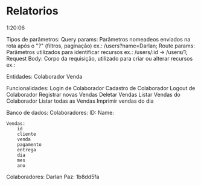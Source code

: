 # Relatorios

1:20:06

Tipos de parâmetros:
    Query params: Parâmetros nomeadeos enviados na rota após o "?" (filtros, paginação) ex.: /users?name=Darlan;
    Route params: Parâmetros utilizados para identificar recursos ex.: /users/:id -> /users/1;
    Request Body: Corpo da requisição, utilizado para criar ou alterar recursos ex.: 

Entidades:
    Colaborador
    Venda

Funcionalidades:
    Login de Colaborador
    Cadastro de Colaborador
    Logout de Colaborador
    Registrar novas Vendas
    Deletar Vendas
    Listar Vendas do Colaborador
    Listar todas as Vendas
    Imprimir vendas do dia

Banco de dados:
    Colaboradores:
        ID:
        Name:

    Vendas:
        id
        cliente
        venda
        pagamento
        entrega
        dia
        mes
        ano

Colaboradores:
    Darlan Paz: 1b8dd5fa
